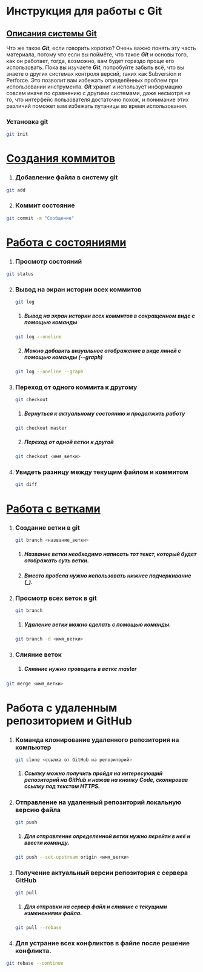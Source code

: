 # Инструкция для работы с Git

## [Описания системы Git]("https://git-scm.com/book/ru/v2/Введение-Что-такое-Git%3F" "Ссылка на статью")
Что же такое ***Git***, если говорить коротко? Очень важно понять эту часть материала, потому что если вы поймёте, что такое ***Git*** и основы того, как он работает, тогда, возможно, вам будет гораздо проще его использовать. Пока вы изучаете ***Git***, попробуйте забыть всё, что вы знаете о других системах контроля версий, таких как Subversion и Perforce. Это позволит вам избежать определённых проблем при использовании инструмента. ***Git*** хранит и использует информацию совсем иначе по сравнению с другими системами, даже несмотря на то, что интерфейс пользователя достаточно похож, и понимание этих различий поможет вам избежать путаницы во время использования.

### Установка git

```sh
git init
```
#  [Создания коммитов]("https://git-scm.com/book/ru/v2/Основы-Git-Создание-Git-репозитория" "Ссылка на статью")

1. ### Добавление файла в систему git

```sh
git add
```

2. ### Коммит состояние

```sh
git commit -m "Сообщение"
```
# [Работа с состояниями]("https://git-scm.com/book/ru/v2/Основы-Git-Запись-изменений-в-репозиторий" "Ссылка на статью")

1. ### Просмотр состояний

```sh
git status
```
2. ### Вывод на экран истории всех коммитов
    ```sh
    git log
    ```
    1.  ##### Вывод на экран истории всех коммитов в сокращенном виде с помощью команды
    ```sh
    git log --oneline
    ```
    2. ##### Можно добавить визуальное отображение в виде линей с помощью команды (--graph)
    ```sh
    git log --oneline --graph
    ```

3. ### Переход от одного коммита к другому
    ```sh
    git checkout
    ```
    1. ##### Вернуться к актуальному состоянию и продолжить работу
    ```sh
    git checkout master
    ```
    2. ##### Переход от одной ветки к другой
    ```sh
    git checkout <имя_ветки>
    ```

4. ### Увидеть разницу между текущим файлом и коммитом
    ```sh
    git diff
    ```

# [Работа с ветками]("https://git-scm.com/book/ru/v2/Ветвление-в-Git-О-ветвлении-в-двух-словах" "Ссылка на статью")

1. ### Создание ветки в git
    ```sh
    git branch <название_ветки>
    ```
    1. ##### Название ветки необходимо написать тот текст, который будет отображать суть ветки.
    2. ##### Вместо пробела нужно использовать нижнее подчеркивание (_).

2. ### Просмотр всех веток в git
    ```sh
    git branch
    ```
    1. ##### Удаление ветки можно сделать с помощью команды.
     ```sh
    git branch -d <имя_ветки>
    ```

11. ### Слияние веток
    1. ##### Слияние нужно проводить в ветке master

```sh
git merge <имя_ветки>
```
# Работа с удаленным репозиторием и GitHub

1. ### Команда клонирование удаленного репозитория на компьютер
    ```sh
    git clone <ссылка от GitHub на репозиторий>
    ```
    1. ##### Ссылку можно получить пройдя на интересующий репозиторий на GitHub и нажав на кнопку Code, скопировав ссылку под текстом HTTPS.

2. ### Отправление на удаленный репозиторий локальную версию файла
    ```sh
    git push
    ```
    1. ##### Для отправление определенной ветки нужно перейти в неё и ввести команду.
    ```sh
    git push --set-upstream origin <имя_ветки>
    ```

3. ### Получение актуальный версии репозитория с сервера GitHub
    ```sh
    git pull
    ```
    1. ##### Для отправки на сервер файл и слияние с текущими изменениями файла.
    ```sh
    git pull --rebase
    ```

4. ### Для устрание всех конфликтов в файле после решение конфликта.

```sh
git rebase --continue
 ```
